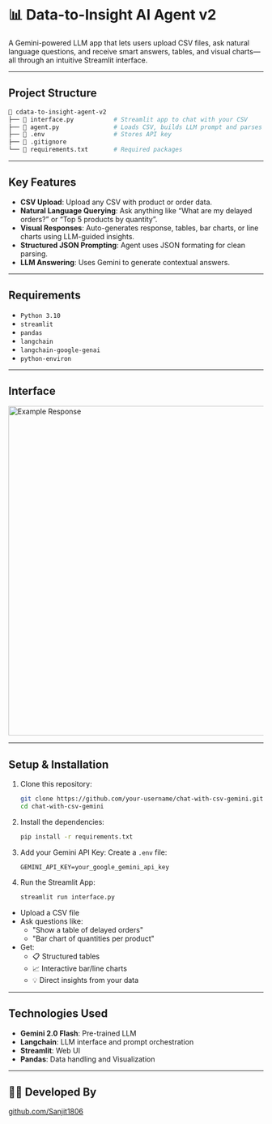 # 📊 Data-to-Insight AI Agent v2

A Gemini-powered LLM app that lets users upload CSV files, ask natural language questions, and receive smart answers, tables, and visual charts—all through an intuitive Streamlit interface.

---

## Project Structure

```bash
📂 cdata-to-insight-agent-v2
├── 📄 interface.py           # Streamlit app to chat with your CSV
├── 📄 agent.py               # Loads CSV, builds LLM prompt and parses structured response
├── 📄 .env                   # Stores API key
├── 📄 .gitignore
└── 📄 requirements.txt       # Required packages
```

---

## Key Features

- **CSV Upload**: Upload any CSV with product or order data.
- **Natural Language Querying**: Ask anything like “What are my delayed orders?” or “Top 5 products by quantity”.
- **Visual Responses**: Auto-generates response, tables, bar charts, or line charts using LLM-guided insights.
- **Structured JSON Prompting**: Agent uses JSON formating for clean parsing.
- **LLM Answering**: Uses Gemini to generate contextual answers.

---

## Requirements

  - `Python 3.10`
  - `streamlit`
  - `pandas`
  - `langchain`
  - `langchain-google-genai`
  - `python-environ`

---

## Interface

<img src="Output_Screenshots/DelayedOrdersTable.png" alt="Example Response" width="650"/>

---

## Setup & Installation

1. Clone this repository:
   ```bash
   git clone https://github.com/your-username/chat-with-csv-gemini.git
   cd chat-with-csv-gemini
   ```

2. Install the dependencies:
   ```bash
   pip install -r requirements.txt
   ```

3. Add your Gemini API Key:
   Create a `.env` file:
   ```env
   GEMINI_API_KEY=your_google_gemini_api_key
   ```

4. Run the Streamlit App:
   ```bash
   streamlit run interface.py
   ```

- Upload a CSV file
- Ask questions like:
  - "Show a table of delayed orders"
  - "Bar chart of quantities per product"
- Get:
  - 📋 Structured tables
  - 📈 Interactive bar/line charts
  - 💡 Direct insights from your data

---

## Technologies Used

- **Gemini 2.0 Flash**: Pre-trained LLM
- **Langchain**: LLM interface and prompt orchestration
- **Streamlit**: Web UI
- **Pandas**: Data handling and Visualization

---

## 👨‍💻 Developed By

[github.com/Sanjit1806](https://github.com/Sanjit1806)
